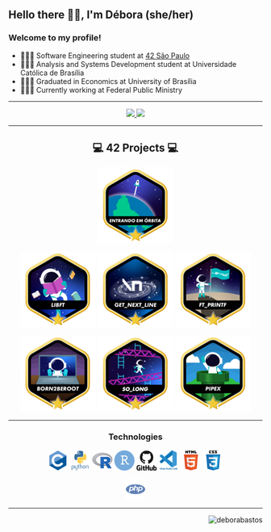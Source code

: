## Hello there 👋🏽, I'm Débora (she/her)
### Welcome to my profile!

- 👩🏽‍💻 Software Engineering student at [42 São Paulo](https://www.42sp.org.br/)
- 👩🏽‍💻 Analysis and Systems Development student at Universidade Católica de Brasília
- 👩🏽‍🎓 Graduated in Economics at University of Brasília
- 👩🏽‍💼 Currently working at Federal Public Ministry

---
<div align="center"> 
	<a href="https://github.com/deborabastos" target="_blank">
		<img height="180em" src="https://github-readme-stats.vercel.app/api?username=deborabastos&show_icons=true&theme=radical&include_all_commits=true&count_private=true"/>
		<img height="180em" src="https://github-readme-stats.vercel.app/api/top-langs/?username=deborabastos&layout=compact&langs_count=7&theme=radical"/>
	</a>
</div>

---
<div align="center">


## 💻  42 Projects  💻 

<div align="center">

[![](./icons/phase_one.png)](https://github.com/deborabastos/)
</br>

[![](./icons/libft.png)](https://github.com/deborabastos/42_libft)
[![](./icons/get_next_line.png)](https://github.com/deborabastos/42_get_next_line)
[![](./icons/ft_printf.png)](https://github.com/deborabastos/42_printf)
</br>

[![](./icons/born2beroot.png)](https://github.com/deborabastos/)
[![](./icons/so_long.png)](https://github.com/deborabastos/42_so_long)
[![](./icons/pipex.png)](https://github.com/deborabastos/42_pipex)


---
### Technologies

<img src="https://raw.githubusercontent.com/devicons/devicon/master/icons/c/c-original.svg" alt="c" width="40" height="40"/>

<img src="https://raw.githubusercontent.com/devicons/devicon/master/icons/python/python-original-wordmark.svg" alt="html5" width="40" height="40"/>

<img src="https://raw.githubusercontent.com/devicons/devicon/master/icons/r/r-original.svg" alt="html5" width="40" height="40"/>

<img src="https://raw.githubusercontent.com/devicons/devicon/master/icons/rstudio/rstudio-original.svg" alt="html5" width="40" height="40"/>

<img src="https://raw.githubusercontent.com/devicons/devicon/master/icons/github/github-original-wordmark.svg" alt="html5" width="40" height="40"/>

<img src="https://raw.githubusercontent.com/devicons/devicon/master/icons/vscode/vscode-original-wordmark.svg" alt="html5" width="40" height="40"/>

<img src="https://raw.githubusercontent.com/devicons/devicon/master/icons/html5/html5-original-wordmark.svg" alt="html5" width="40" height="40"/>

<img src="https://raw.githubusercontent.com/devicons/devicon/master/icons/css3/css3-original-wordmark.svg" alt="css3" width="40" height="40"/> 

<img src="https://raw.githubusercontent.com/devicons/devicon/master/icons/php/php-plain.svg
" alt="html5" width="40" height="40"/>

</div>

---
  <p align="right"> <img src="https://komarev.com/ghpvc/?username=deborabastos&label=Profile%20views&color=0e75b6&style=flat" alt="deborabastos" /> </p>
